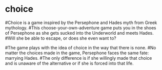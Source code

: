 # choice

#Choice is a game inspired by the Persephone and Hades myth from Greek mythology. 
#This choose-your-own-adventure game puts you in the shoes of Persephone as she gets sucked into the Underworld and meets Hades. 
#Will she be able to escape, or does she even want to?


#The game plays with the idea of choice in the way that there is none. 
#No matter the choices made in the game, Persephone faces the same fate: marrying Hades. 
#The only difference is if she willingly made that choice and is unaware of the alternative or if she is forced into that life.





